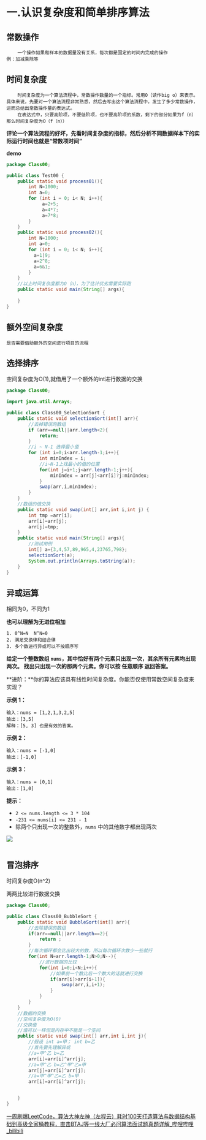 # 一.认识复杂度和简单排序算法

## 常数操作

~~~
	一个操作如果和样本的数据量没有关系，每次都是固定的时间内完成的操作
例：加减乘除等
~~~

## 时间复杂度

~~~
	时间复杂度为一个算法流程中，常数操作数量的一个指标。常用O（读作big o）来表示。具体来说，先要对一个算法流程非常熟悉，然后去写出这个算法流程中，发生了多少常数操作，进而总结出常数操作量的表达式。
	在表达式中，只要高阶项，不要低阶项，也不要高阶项的系数，剩下的部分如果为f（n）那么时间复杂度为O（f（n））
~~~

**评论一个算法流程的好坏，先看时间复杂度的指标，然后分析不同数据样本下的实际运行时间也就是“常数项时间”**

**demo**

~~~java
package Class00;

public class Test00 {
    public static void process01(){
        int N=1000;
        int a=0;
        for (int i = 0; i< N; i++){
             a=2+5;
             a=4*7;
             a=7*8;
        }
    }
    public static void process02(){
        int N=1000;
        int a=0;
        for (int i = 0; i< N; i++){
          a=1|9;
          a=2^8;
          a=6&1;
        }
    }
    //以上时间复杂度都为O（n），为了估计优劣需要实际跑
    public static void main(String[] args){
        
    }
}
~~~

## 额外空间复杂度

~~~
是否需要借助额外的空间进行项目的流程
~~~

## 选择排序

空间复杂度为O(1),就借用了一个额外的int进行数据的交换

~~~java
package Class00;

import java.util.Arrays;

public class Class00_SelectionSort {
    public static void selectionSort(int[] arr){
        //去掉错误的数组
        if (arr==null||arr.length<2){
            return;
        }
        //i ~ N-1 选择最小值
        for (int i=0;i<arr.length-1;i++){
            int minIndex = i;
            //i~N-1上找最小的值的位置
            for(int j=i+1;j<arr.length-1;j++){
                minIndex = arr[j]<arr[i]?j:minIndex;
            }
            swap(arr,i,minIndex);
        }
    }
    //数组的值交换
    public static void swap(int[] arr,int i,int j) {
        int tmp =arr[i];
        arr[i]=arr[j];
        arr[j]=tmp;
    }
    public static void main(String[] args){
        //测试用例
        int[] a={3,4,57,89,965,4,23765,798};
        selectionSort(a);
        System.out.println(Arrays.toString(a));
    }
}

~~~

## 异或运算

相同为0，不同为1

**也可以理解为无进位相加**



~~~
1. 0^N=N  N^N=0
2. 满足交换律和结合律
3. 多个数进行异或可以不按顺序写
~~~

**给定一个整数数组 `nums`，其中恰好有两个元素只出现一次，其余所有元素均出现两次。 找出只出现一次的那两个元素。你可以按 任意顺序 返回答案。**

 **进阶：**你的算法应该具有线性时间复杂度。你能否仅使用常数空间复杂度来实现？

**示例 1：**

```
输入：nums = [1,2,1,3,2,5]
输出：[3,5]
解释：[5, 3] 也是有效的答案。
```

**示例 2：**

```
输入：nums = [-1,0]
输出：[-1,0]
```

**示例 3：**

```
输入：nums = [0,1]
输出：[1,0]
```

**提示：**

- `2 <= nums.length <= 3 * 104`
- `-231 <= nums[i] <= 231 - 1`
- 除两个只出现一次的整数外，`nums` 中的其他数字都出现两次

![](https://pic.imgdb.cn/item/62c983aef54cd3f9370f6252.jpg)

~~~java

~~~



## 冒泡排序

时间复杂度O(n^2)

两两比较进行数据交换

~~~java
package Class00;

public class Class00_BubbleSort {
    public static void BubbleSort(int[] arr){
        //去除错误的数组
        if(arr==null||arr.length==2){
            return ;
        }
        //每次循环都会比出较大的数，所以每次循环次数少一些就行
        for(int N=arr.length-1;N>0;N--){
            //进行数据的比较
            for(int i=0;i<N;i++){
                //如果前一个数比后一个数大的话就进行交换
                if(arr[i]>arr[i+1]){
                    swap(arr,i,i+1);
                }
            }
        }
    }
    //数据的交换
    //空间复杂度为O(0)
    //交换值
    //值可以一样但是内存中不能是一个空间
    public static void swap(int[] arr,int i,int j){
        //假设 int a=甲； int b=乙
        //首先要先理解异或
        //a=甲^乙 b=乙
        arr[i]=arr[i]^arr[j];
        //a=甲^乙 b=乙^甲^乙=甲
        arr[j]=arr[i]^arr[j];
        //a=甲^甲^乙=乙 b=甲
        arr[i]=arr[i]^arr[j];


    }
}

~~~

[一周刷爆LeetCode，算法大神左神（左程云）耗时100天打造算法与数据结构基础到高级全家桶教程，直击BTAJ等一线大厂必问算法面试题真题详解_哔哩哔哩_bilibili](https://www.bilibili.com/video/BV13g41157hK?p=3&vd_source=22b7dd3c404bbcce751f278c956b0e5f)

